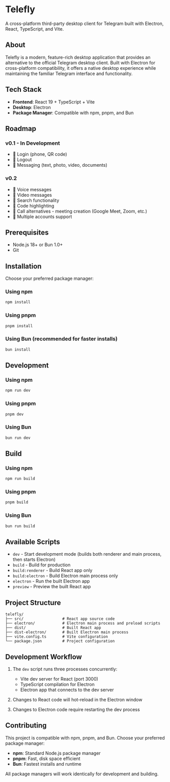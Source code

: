 # Telefly

A cross-platform third-party desktop client for Telegram built with Electron, React, TypeScript, and Vite.

## About

Telefly is a modern, feature-rich desktop application that provides an alternative to the official Telegram desktop client. Built with Electron for cross-platform compatibility, it offers a native desktop experience while maintaining the familiar Telegram interface and functionality.

## Tech Stack

- **Frontend**: React 19 + TypeScript + Vite
- **Desktop**: Electron
- **Package Manager**: Compatible with npm, pnpm, and Bun

## Roadmap

### v0.1 - In Development

- 🔄 Login (phone, QR code)
- 🔄 Logout
- 🔄 Messaging (text, photo, video, documents)

### v0.2

- 🔄 Voice messages
- 🔄 Video messages
- 🔄 Search functionality
- 🔄 Code highlighting
- 🔄 Call alternatives - meeting creation (Google Meet, Zoom, etc.)
- 🔄 Multiple accounts support

## Prerequisites

- Node.js 18+ or Bun 1.0+
- Git

## Installation

Choose your preferred package manager:

### Using npm

```bash
npm install
```

### Using pnpm

```bash
pnpm install
```

### Using Bun (recommended for faster installs)

```bash
bun install
```

## Development

### Using npm

```bash
npm run dev
```

### Using pnpm

```bash
pnpm dev
```

### Using Bun

```bash
bun run dev
```

## Build

### Using npm

```bash
npm run build
```

### Using pnpm

```bash
pnpm build
```

### Using Bun

```bash
bun run build
```

## Available Scripts

- `dev` - Start development mode (builds both renderer and main process, then starts Electron)
- `build` - Build for production
- `build:renderer` - Build React app only
- `build:electron` - Build Electron main process only
- `electron` - Run the built Electron app
- `preview` - Preview the built React app

## Project Structure

```
telefly/
├── src/                 # React app source code
├── electron/            # Electron main process and preload scripts
├── dist/                # Built React app
├── dist-electron/       # Built Electron main process
├── vite.config.ts       # Vite configuration
└── package.json         # Project configuration
```

## Development Workflow

1. The `dev` script runs three processes concurrently:
   - Vite dev server for React (port 3000)
   - TypeScript compilation for Electron
   - Electron app that connects to the dev server

2. Changes to React code will hot-reload in the Electron window
3. Changes to Electron code require restarting the dev process

## Contributing

This project is compatible with npm, pnpm, and Bun. Choose your preferred package manager:

- **npm**: Standard Node.js package manager
- **pnpm**: Fast, disk space efficient
- **Bun**: Fastest installs and runtime

All package managers will work identically for development and building.
